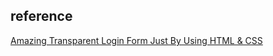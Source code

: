 ## reference 
[Amazing Transparent Login Form Just By Using HTML & CSS](https://youtu.be/ooc6f1w6Mzg)